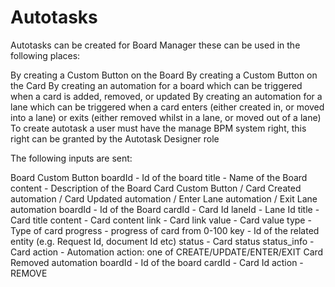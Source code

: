 # Autotasks
Autotasks can be created for Board Manager these can be used in the following places:

By creating a Custom Button on the Board
By creating a Custom Button on the Card
By creating an automation for a board which can be triggered when a card is added, removed, or updated
By creating an automation for a lane which can be triggered when a card enters (either created in, or moved into a lane) or exits (either removed whilst in a lane, or moved out of a lane)
To create autotask a user must have the manage BPM system right, this right can be granted by the Autotask Designer role

The following inputs are sent:

Board Custom Button
boardId - Id of the board
title - Name of the Board
content - Description of the Board
Card Custom Button / Card Created automation / Card Updated automation / Enter Lane automation / Exit Lane automation
boardId - Id of the Board
cardId - Card Id
laneId - Lane Id
title - Card title
content - Card content
link - Card link
value - Card value
type - Type of card
progress - progress of card from 0-100
key - Id of the related entity (e.g. Request Id, document Id etc)
status - Card status
status_info - Card
action - Automation action: one of CREATE/UPDATE/ENTER/EXIT
Card Removed automation
boardId - Id of the board
cardId - Card Id
action - REMOVE